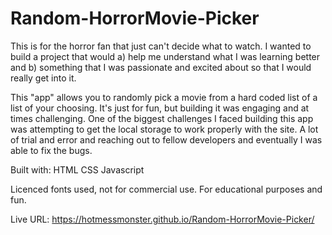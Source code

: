 # Random-HorrorMovie-Picker

This is for the horror fan that just can't decide what to watch. I wanted to build a project that would a) help me understand what I was learning better and b) something that I was 
passionate and excited about so that I would really get into it. 

This "app" allows you to randomly pick a movie from a hard coded list of a list of your choosing. It's just for fun, but building it was engaging and at times challenging.
One of the biggest challenges I faced building this app was attempting to get the local storage to work properly with the site. A lot of trial and error and reaching out to fellow
developers and eventually I was able to fix the bugs.

Built with:
HTML
CSS
Javascript

Licenced fonts used, not for commercial use. For educational purposes and fun. 

Live URL: 
https://hotmessmonster.github.io/Random-HorrorMovie-Picker/


